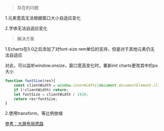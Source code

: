 > 存在的问题

1.元素宽高无法根据窗口大小自适应变化

2.字体无法自适应变化



> 解决方案

1.Echarts在5.0之后添加了对font-size rem单位的支持，但是对于其他元素仍无法自适应

对此，可以监听window.onsize，窗口宽高变化时，重新init charts更改其中的px大小

```js
function fontSize(res){
	const clientWidth = window.innerWidth||document.documentElement.clientWidth||document.body.clientWidth;
	if (!clientWidth) return;
	let fontSize = clientWidth / 1920;
	return res*fontSize;
}
```



2.使用transform，等比例放缩

[参考：大屏布局思路](../大屏布局思路)